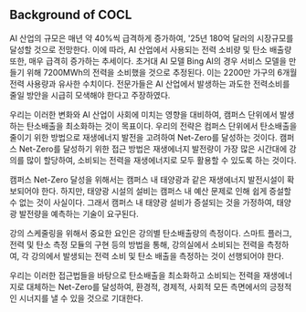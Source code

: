 ## Background of COCL
AI 산업의 규모은 매년 약 40%씩 급격하게 증가하여, '25년 180억 달러의 시장규모를 달성할 것으로 전망한다. 이에 따라, AI 산업에서 사용되는 전력 소비량 및 탄소 배출량 또한, 매우 급격히 증가하는 추세이다. 초거대 AI 모델 Bing AI의 경우 서비스 모델을 만들기 위해 7200MWh의 전력을 소비했을 것으로 추정된다. 이는 2200만 가구의 6개월 전력 사용량과 유사한 수치이다. 전문가들은 AI 산업에서 발생하는 과도한 전력소비를 줄일 방안을 시급히 모색해야 한다고 주장하였다.

우리는 이러한 변화와 AI 산업이 사회에 미치는 영향을 대비하여, 캠퍼스 단위에서 발생하는 탄소배출을 최소화하는 것이 목표이다. 우리의 전략은 컴퍼스 단위에서 탄소배출을 줄이기 위한 방법으로 재생에너지 발전을 고려하여 Net-Zero를 달성하는 것이다. 캠퍼스 Net-Zero를 달성하기 위한 접근 방법은 재생에너지 발전량이 가장 많은 시간대에 강의를 많이 할당하여, 소비되는 전력을 재생에너지로 모두 활용할 수 있도록 하는 것이다.

캠퍼스 Net-Zero 달성을 위해서는 캠퍼스 내 태양광과 같은 재생에너지 발전시설이 확보되어야 한다. 하지만, 태양광 시설의 설비는 캠퍼스 내 예산 문제로 인해 쉽게 증설할 수 없는 것이 사실이다. 그래서 캠퍼스 내 태양광 설비가 증설되는 것을 가정하여, 태양광 발전량을 예측하는 기술이 요구된다. 

강의 스케줄링을 위해서 중요한 요인은 강의별 탄소배출량의 측정이다. 스마트 플러그, 전력 및 탄소 측정 모듈의 구현 등의 방법을 통해, 강의실에서 소비되는 전력을 측정하여, 각 강의에서 발생되는 전력 소비 및 탄소 배출을 측정하는 것이 선행되어야 한다.

우리는 이러한 접근법들을 바탕으로 탄소배출을 최소화하고 소비되는 전력을 재생에너지로 대체하는 Net-Zero를 달성하여, 환경적, 경제적, 사회적 모든 측면에서의 긍정적인 시너지를 낼 수 있을 것으로 기대한다. 